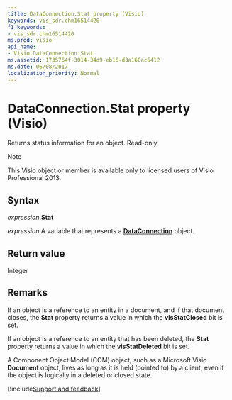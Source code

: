 ```yaml
---
title: DataConnection.Stat property (Visio)
keywords: vis_sdr.chm16514420
f1_keywords:
- vis_sdr.chm16514420
ms.prod: visio
api_name:
- Visio.DataConnection.Stat
ms.assetid: 1735764f-3014-34d9-eb16-d3a160ac6412
ms.date: 06/08/2017
localization_priority: Normal
---
```



# DataConnection.Stat property (Visio)

Returns status information for an object. Read-only.


> [!NOTE] 
> This Visio object or member is available only to licensed users of Visio Professional 2013.


## Syntax

_expression_.**Stat**

_expression_ A variable that represents a **[DataConnection](Visio.DataConnection.md)** object.


## Return value

Integer


## Remarks

If an object is a reference to an entity in a document, and if that document closes, the **Stat** property returns a value in which the **visStatClosed** bit is set.

If an object is a reference to an entity that has been deleted, the **Stat** property returns a value in which the **visStatDeleted** bit is set.

A Component Object Model (COM) object, such as a Microsoft Visio **Document** object, lives as long as it is held (pointed to) by a client, even if the object is logically in a deleted or closed state.

[!include[Support and feedback](~/includes/feedback-boilerplate.md)]